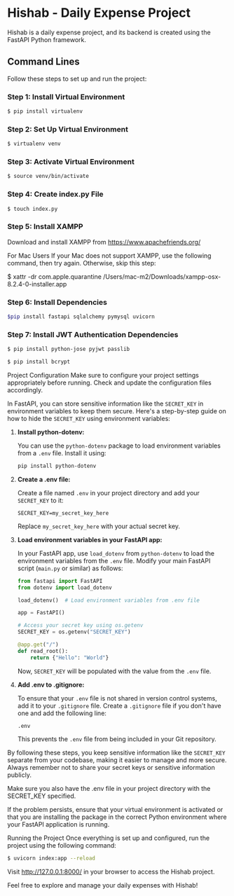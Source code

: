 
# Hishab - Daily Expense Project

Hishab is a daily expense project, and its backend is created using the FastAPI Python framework.

## Command Lines

Follow these steps to set up and run the project:

### Step 1: Install Virtual Environment 
```bash
$ pip install virtualenv
```

### Step 2: Set Up Virtual Environment
```bash
$ virtualenv venv
```
### Step 3: Activate Virtual Environment
```bash
$ source venv/bin/activate
```
### Step 4: Create index.py File
```bash
$ touch index.py
```
### Step 5: Install XAMPP

Download and install XAMPP from https://www.apachefriends.org/

For Mac Users
If your Mac does not support XAMPP, use the following command, then try again. Otherwise, skip this step:


$ xattr -dr com.apple.quarantine /Users/mac-m2/Downloads/xampp-osx-8.2.4-0-installer.app
### Step 6: Install Dependencies
```bash
$pip install fastapi sqlalchemy pymysql uvicorn
```
### Step 7: Install JWT Authentication Dependencies
```bash
$ pip install python-jose pyjwt passlib
```
```bash
$ pip install bcrypt
```
Project Configuration
Make sure to configure your project settings appropriately before running. Check and update the configuration files accordingly.

In FastAPI, you can store sensitive information like the `SECRET_KEY` in environment variables to keep them secure. Here's a step-by-step guide on how to hide the `SECRET_KEY` using environment variables:

1. **Install python-dotenv:**

   You can use the `python-dotenv` package to load environment variables from a `.env` file. Install it using:

   ```bash
   pip install python-dotenv
   ```

2. **Create a .env file:**

   Create a file named `.env` in your project directory and add your `SECRET_KEY` to it:

   ```env
   SECRET_KEY=my_secret_key_here
   ```

   Replace `my_secret_key_here` with your actual secret key.

3. **Load environment variables in your FastAPI app:**

   In your FastAPI app, use `load_dotenv` from `python-dotenv` to load the environment variables from the `.env` file. Modify your main FastAPI script (`main.py` or similar) as follows:

   ```python
   from fastapi import FastAPI
   from dotenv import load_dotenv

   load_dotenv()  # Load environment variables from .env file

   app = FastAPI()

   # Access your secret key using os.getenv
   SECRET_KEY = os.getenv("SECRET_KEY")

   @app.get("/")
   def read_root():
       return {"Hello": "World"}
   ```

   Now, `SECRET_KEY` will be populated with the value from the `.env` file.

4. **Add .env to .gitignore:**

   To ensure that your `.env` file is not shared in version control systems, add it to your `.gitignore` file. Create a `.gitignore` file if you don't have one and add the following line:

   ```
   .env
   ```

   This prevents the `.env` file from being included in your Git repository.

By following these steps, you keep sensitive information like the `SECRET_KEY` separate from your codebase, making it easier to manage and more secure. Always remember not to share your secret keys or sensitive information publicly.


Make sure you also have the .env file in your project directory with the SECRET_KEY specified.

If the problem persists, ensure that your virtual environment is activated or that you are installing the package in the correct Python environment where your FastAPI application is running.

Running the Project
Once everything is set up and configured, run the project using the following command:
```bash
$ uvicorn index:app --reload
```
Visit http://127.0.0.1:8000/ in your browser to access the Hishab project.

Feel free to explore and manage your daily expenses with Hishab!
